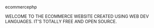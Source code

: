 ecommercephp

WELCOME TO THE ECOMMERCE WEBSITE CREATED USING WEB DEV LANGUAGES. IT'S TOTALLY FREE AND OPEN SOURCE. 
